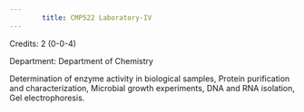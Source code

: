 ```yaml
---
        title: CMP522 Laboratory-IV
---
```

Credits: 2 (0-0-4)

Department: Department of Chemistry

Determination of enzyme activity in biological samples, Protein purification and characterization, Microbial growth experiments, DNA and RNA isolation, Gel electrophoresis.